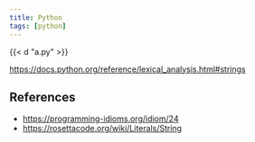 ```yaml
---
title: Python
tags: [python]
---
```


{{< d "a.py" >}}

<https://docs.python.org/reference/lexical_analysis.html#strings>

## References

- <https://programming-idioms.org/idiom/24>
- <https://rosettacode.org/wiki/Literals/String>
